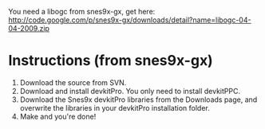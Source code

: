 You need a libogc from snes9x-gx, get here:
http://code.google.com/p/snes9x-gx/downloads/detail?name=libogc-04-04-2009.zip

# Instructions (from snes9x-gx) #

  1. Download the source from SVN.
  1. Download and install devkitPro. You only need to install devkitPPC.
  1. Download the Snes9x devkitPro libraries from the Downloads page, and overwrite the libraries in your devkitPro installation folder.
  1. Make and you're done!
